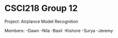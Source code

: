 # CSCI218 Group 12

Project: Airplance Model Recognition

Members:
-Dawn
-Nila
-Basil
-Kishore
-Surya
-Jeremy
